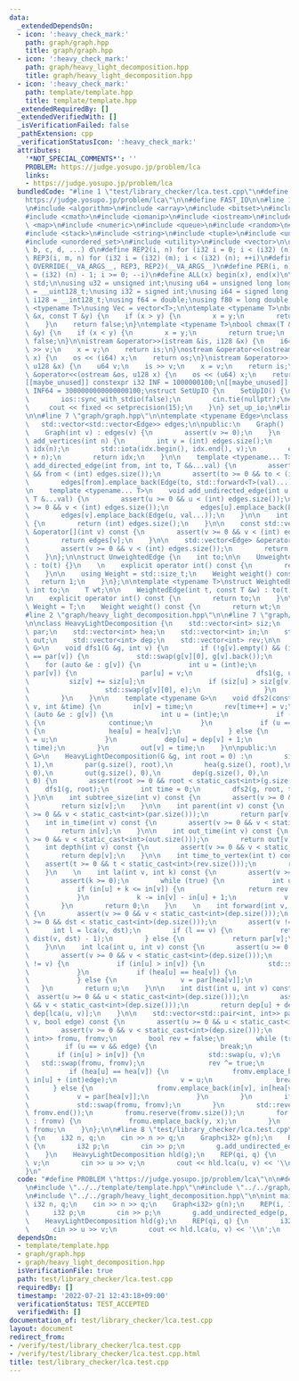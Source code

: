 ```yaml
---
data:
  _extendedDependsOn:
  - icon: ':heavy_check_mark:'
    path: graph/graph.hpp
    title: graph/graph.hpp
  - icon: ':heavy_check_mark:'
    path: graph/heavy_light_decomposition.hpp
    title: graph/heavy_light_decomposition.hpp
  - icon: ':heavy_check_mark:'
    path: template/template.hpp
    title: template/template.hpp
  _extendedRequiredBy: []
  _extendedVerifiedWith: []
  _isVerificationFailed: false
  _pathExtension: cpp
  _verificationStatusIcon: ':heavy_check_mark:'
  attributes:
    '*NOT_SPECIAL_COMMENTS*': ''
    PROBLEM: https://judge.yosupo.jp/problem/lca
    links:
    - https://judge.yosupo.jp/problem/lca
  bundledCode: "#line 1 \"test/library_checker/lca.test.cpp\"\n#define PROBLEM \"\
    https://judge.yosupo.jp/problem/lca\"\n\n#define FAST_IO\n\n#line 1 \"template/template.hpp\"\
    \n#include <algorithm>\n#include <array>\n#include <bitset>\n#include <cassert>\n\
    #include <cmath>\n#include <iomanip>\n#include <iostream>\n#include <list>\n#include\
    \ <map>\n#include <numeric>\n#include <queue>\n#include <random>\n#include <set>\n\
    #include <stack>\n#include <string>\n#include <tuple>\n#include <unordered_map>\n\
    #include <unordered_set>\n#include <utility>\n#include <vector>\n\n#define OVERRIDE(a,\
    \ b, c, d, ...) d\n#define REP2(i, n) for (i32 i = 0; i < (i32) (n); ++i)\n#define\
    \ REP3(i, m, n) for (i32 i = (i32) (m); i < (i32) (n); ++i)\n#define REP(...)\
    \ OVERRIDE(__VA_ARGS__, REP3, REP2)(__VA_ARGS__)\n#define PER(i, n) for (i32 i\
    \ = (i32) (n) - 1; i >= 0; --i)\n#define ALL(x) begin(x), end(x)\n\nusing namespace\
    \ std;\n\nusing u32 = unsigned int;\nusing u64 = unsigned long long;\nusing u128\
    \ = __uint128_t;\nusing i32 = signed int;\nusing i64 = signed long long;\nusing\
    \ i128 = __int128_t;\nusing f64 = double;\nusing f80 = long double;\n\ntemplate\
    \ <typename T>\nusing Vec = vector<T>;\n\ntemplate <typename T>\nbool chmin(T\
    \ &x, const T &y) {\n    if (x > y) {\n        x = y;\n        return true;\n\
    \    }\n    return false;\n}\ntemplate <typename T>\nbool chmax(T &x, const T\
    \ &y) {\n    if (x < y) {\n        x = y;\n        return true;\n    }\n    return\
    \ false;\n}\n\nistream &operator>>(istream &is, i128 &x) {\n    i64 v;\n    is\
    \ >> v;\n    x = v;\n    return is;\n}\nostream &operator<<(ostream &os, i128\
    \ x) {\n    os << (i64) x;\n    return os;\n}\nistream &operator>>(istream &is,\
    \ u128 &x) {\n    u64 v;\n    is >> v;\n    x = v;\n    return is;\n}\nostream\
    \ &operator<<(ostream &os, u128 x) {\n    os << (u64) x;\n    return os;\n}\n\n\
    [[maybe_unused]] constexpr i32 INF = 1000000100;\n[[maybe_unused]] constexpr i64\
    \ INF64 = 3000000000000000100;\nstruct SetUpIO {\n    SetUpIO() {\n#ifdef FAST_IO\n\
    \        ios::sync_with_stdio(false);\n        cin.tie(nullptr);\n#endif\n   \
    \     cout << fixed << setprecision(15);\n    }\n} set_up_io;\n#line 2 \"graph/graph.hpp\"\
    \n\n#line 7 \"graph/graph.hpp\"\n\ntemplate <typename Edge>\nclass Graph {\n \
    \   std::vector<std::vector<Edge>> edges;\n\npublic:\n    Graph() : edges() {}\n\
    \    Graph(int v) : edges(v) {\n        assert(v >= 0);\n    }\n    \n    std::vector<int>\
    \ add_vertices(int n) {\n        int v = (int) edges.size();\n        std::vector<int>\
    \ idx(n);\n        std::iota(idx.begin(), idx.end(), v);\n        edges.resize(edges.size()\
    \ + n);\n        return idx;\n    }\n\n    template <typename... T>\n    void\
    \ add_directed_edge(int from, int to, T &&...val) {\n        assert(from >= 0\
    \ && from < (int) edges.size());\n        assert(to >= 0 && to < (int) edges.size());\n\
    \        edges[from].emplace_back(Edge(to, std::forward<T>(val)...));\n    }\n\
    \n    template <typename... T>\n    void add_undirected_edge(int u, int v, const\
    \ T &...val) {\n        assert(u >= 0 && u < (int) edges.size());\n        assert(v\
    \ >= 0 && v < (int) edges.size());\n        edges[u].emplace_back(Edge(v, val...));\n\
    \        edges[v].emplace_back(Edge(u, val...));\n    }\n\n    int size() const\
    \ {\n        return (int) edges.size();\n    }\n\n    const std::vector<Edge>\
    \ &operator[](int v) const {\n        assert(v >= 0 && v < (int) edges.size());\n\
    \        return edges[v];\n    }\n\n    std::vector<Edge> &operator[](int v) {\n\
    \        assert(v >= 0 && v < (int) edges.size());\n        return edges[v];\n\
    \    }\n};\n\nstruct UnweightedEdge {\n    int to;\n\n    UnweightedEdge(int t)\
    \ : to(t) {}\n    \n    explicit operator int() const {\n        return to;\n\
    \    }\n\n    using Weight = std::size_t;\n    Weight weight() const {\n     \
    \   return 1;\n    }\n};\n\ntemplate <typename T>\nstruct WeightedEdge {\n   \
    \ int to;\n    T wt;\n\n    WeightedEdge(int t, const T &w) : to(t), wt(w) {}\n\
    \n    explicit operator int() const {\n        return to;\n    }\n\n    using\
    \ Weight = T;\n    Weight weight() const {\n        return wt;\n    }\n};\n\n\
    #line 2 \"graph/heavy_light_decomposition.hpp\"\n\n#line 7 \"graph/heavy_light_decomposition.hpp\"\
    \n\nclass HeavyLightDecomposition {\n    std::vector<int> siz;\n    std::vector<int>\
    \ par;\n    std::vector<int> hea;\n    std::vector<int> in;\n    std::vector<int>\
    \ out;\n    std::vector<int> dep;\n    std::vector<int> rev;\n\n    template <typename\
    \ G>\n    void dfs1(G &g, int v) {\n        if (!g[v].empty() && (int) g[v][0]\
    \ == par[v]) {\n            std::swap(g[v][0], g[v].back());\n        }\n    \
    \    for (auto &e : g[v]) {\n            int u = (int)e;\n            if (u !=\
    \ par[v]) {\n                par[u] = v;\n                dfs1(g, u);\n      \
    \          siz[v] += siz[u];\n                if (siz[u] > siz[g[v][0]]) {\n \
    \                   std::swap(g[v][0], e);\n                }\n            }\n\
    \        }\n    }\n\n    template <typename G>\n    void dfs2(const G &g, int\
    \ v, int &time) {\n        in[v] = time;\n        rev[time++] = v;\n        for\
    \ (auto &e : g[v]) {\n            int u = (int)e;\n            if (u == par[v])\
    \ {\n                continue;\n            }\n            if (u == (int) g[v][0])\
    \ {\n                hea[u] = hea[v];\n            } else {\n                hea[u]\
    \ = u;\n            }\n            dep[u] = dep[v] + 1;\n            dfs2(g, u,\
    \ time);\n        }\n        out[v] = time;\n    }\n\npublic:\n    template <typename\
    \ G>\n    HeavyLightDecomposition(G &g, int root = 0) :\n        siz(g.size(),\
    \ 1),\n        par(g.size(), root),\n        hea(g.size(), root),\n        in(g.size(),\
    \ 0),\n        out(g.size(), 0),\n        dep(g.size(), 0),\n        rev(g.size(),\
    \ 0) {\n        assert(root >= 0 && root < static_cast<int>(g.size()));\n    \
    \    dfs1(g, root);\n        int time = 0;\n        dfs2(g, root, time);\n   \
    \ }\n\n    int subtree_size(int v) const {\n        assert(v >= 0 && v < static_cast<int>(siz.size()));\n\
    \        return siz[v];\n    }\n\n    int parent(int v) const {\n        assert(v\
    \ >= 0 && v < static_cast<int>(par.size()));\n        return par[v];\n    }\n\n\
    \    int in_time(int v) const {\n        assert(v >= 0 && v < static_cast<int>(in.size()));\n\
    \        return in[v];\n    }\n\n    int out_time(int v) const {\n        assert(v\
    \ >= 0 && v < static_cast<int>(out.size()));\n        return out[v];\n    }\n\n\
    \    int depth(int v) const {\n        assert(v >= 0 && v < static_cast<int>(dep.size()));\n\
    \        return dep[v];\n    }\n\n    int time_to_vertex(int t) const {\n    \
    \    assert(t >= 0 && t < static_cast<int>(rev.size()));\n        return rev[t];\n\
    \    }\n    \n    int la(int v, int k) const {\n        assert(v >= 0 && v < static_cast<int>(dep.size()));\n\
    \        assert(k >= 0);\n        while (true) {\n            int u = hea[v];\n\
    \            if (in[u] + k <= in[v]) {\n                return rev[in[v] - k];\n\
    \            }\n            k -= in[v] - in[u] + 1;\n            v = par[u];\n\
    \        }\n        return 0;\n    }\n    \n    int forward(int v, int dst) const\
    \ {\n        assert(v >= 0 && v < static_cast<int>(dep.size()));\n        assert(dst\
    \ >= 0 && dst < static_cast<int>(dep.size()));\n        assert(v != dst);\n  \
    \      int l = lca(v, dst);\n        if (l == v) {\n            return la(dst,\
    \ dist(v, dst) - 1);\n        } else {\n            return par[v];\n        }\n\
    \    }\n\n    int lca(int u, int v) const {\n        assert(u >= 0 && u < static_cast<int>(dep.size()));\n\
    \        assert(v >= 0 && v < static_cast<int>(dep.size()));\n        while (u\
    \ != v) {\n            if (in[u] > in[v]) {\n                std::swap(u, v);\n\
    \            }\n            if (hea[u] == hea[v]) {\n                v = u;\n\
    \            } else {\n                v = par[hea[v]];\n            }\n     \
    \   }\n        return u;\n    }\n\n    int dist(int u, int v) const {\n      \
    \  assert(u >= 0 && u < static_cast<int>(dep.size()));\n        assert(v >= 0\
    \ && v < static_cast<int>(dep.size()));\n        return dep[u] + dep[v] - 2 *\
    \ dep[lca(u, v)];\n    }\n\n    std::vector<std::pair<int, int>> path(int u, int\
    \ v, bool edge) const {\n        assert(u >= 0 && u < static_cast<int>(dep.size()));\n\
    \        assert(v >= 0 && v < static_cast<int>(dep.size()));\n        std::vector<std::pair<int,\
    \ int>> fromu, fromv;\n        bool rev = false;\n        while (true) {\n   \
    \         if (u == v && edge) {\n                break;\n            }\n     \
    \       if (in[u] > in[v]) {\n                std::swap(u, v);\n             \
    \   std::swap(fromu, fromv);\n                rev ^= true;\n            }\n  \
    \          if (hea[u] == hea[v]) {\n                fromv.emplace_back(in[v],\
    \ in[u] + (int)edge);\n                v = u;\n                break;\n      \
    \      } else {\n                fromv.emplace_back(in[v], in[hea[v]]);\n    \
    \            v = par[hea[v]];\n            }\n        }\n        if (rev) {\n\
    \            std::swap(fromu, fromv);\n        }\n        std::reverse(fromv.begin(),\
    \ fromv.end());\n        fromu.reserve(fromv.size());\n        for (auto [x, y]\
    \ : fromv) {\n            fromu.emplace_back(y, x);\n        }\n        return\
    \ fromu;\n    }\n};\n\n#line 8 \"test/library_checker/lca.test.cpp\"\n\nint main()\
    \ {\n    i32 n, q;\n    cin >> n >> q;\n    Graph<i32> g(n);\n    REP(i, 1, n)\
    \ {\n        i32 p;\n        cin >> p;\n        g.add_undirected_edge(p, i);\n\
    \    }\n    HeavyLightDecomposition hld(g);\n    REP(qi, q) {\n        i32 u,\
    \ v;\n        cin >> u >> v;\n        cout << hld.lca(u, v) << '\\n';\n    }\n\
    }\n"
  code: "#define PROBLEM \"https://judge.yosupo.jp/problem/lca\"\n\n#define FAST_IO\n\
    \n#include \"../../template/template.hpp\"\n#include \"../../graph/graph.hpp\"\
    \n#include \"../../graph/heavy_light_decomposition.hpp\"\n\nint main() {\n   \
    \ i32 n, q;\n    cin >> n >> q;\n    Graph<i32> g(n);\n    REP(i, 1, n) {\n  \
    \      i32 p;\n        cin >> p;\n        g.add_undirected_edge(p, i);\n    }\n\
    \    HeavyLightDecomposition hld(g);\n    REP(qi, q) {\n        i32 u, v;\n  \
    \      cin >> u >> v;\n        cout << hld.lca(u, v) << '\\n';\n    }\n}"
  dependsOn:
  - template/template.hpp
  - graph/graph.hpp
  - graph/heavy_light_decomposition.hpp
  isVerificationFile: true
  path: test/library_checker/lca.test.cpp
  requiredBy: []
  timestamp: '2022-07-21 12:43:18+09:00'
  verificationStatus: TEST_ACCEPTED
  verifiedWith: []
documentation_of: test/library_checker/lca.test.cpp
layout: document
redirect_from:
- /verify/test/library_checker/lca.test.cpp
- /verify/test/library_checker/lca.test.cpp.html
title: test/library_checker/lca.test.cpp
---
```

